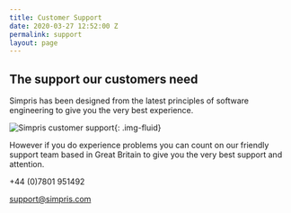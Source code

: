 ```yaml
---
title: Customer Support
date: 2020-03-27 12:52:00 Z
permalink: support
layout: page
---
```


## The support our customers need

Simpris has been designed from the latest principles of software engineering to give you the very best experience.

![Simpris customer support](https://res.cloudinary.com/goodlycode/image/upload/v1585488009/simpris/support.png){: .img-fluid}

However if you do experience problems you can count on our friendly support team based in Great Britain to give you the very best support and attention.

+44 (0)7801 951492


support@simpris.com